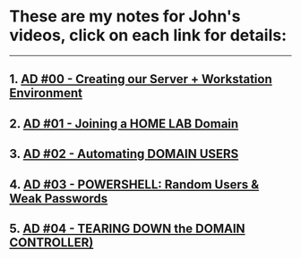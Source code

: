 # These are my notes for John's videos, click on each link for details:
---
## 1. [AD #00 - Creating our Server + Workstation Environment](/video_notes/notes/ad00.md)
## 2. [AD #01 - Joining a HOME LAB Domain](/video_notes/notes/ad01.md)
## 3. [AD #02 - Automating DOMAIN USERS](/video_notes/notes//ad02.md)
## 4. [AD #03 - POWERSHELL: Random Users & Weak Passwords](/video_notes/notes/ad03.md)
## 5. [AD #04 - TEARING DOWN the DOMAIN CONTROLLER)](/video_notes/notes/ad04.md)